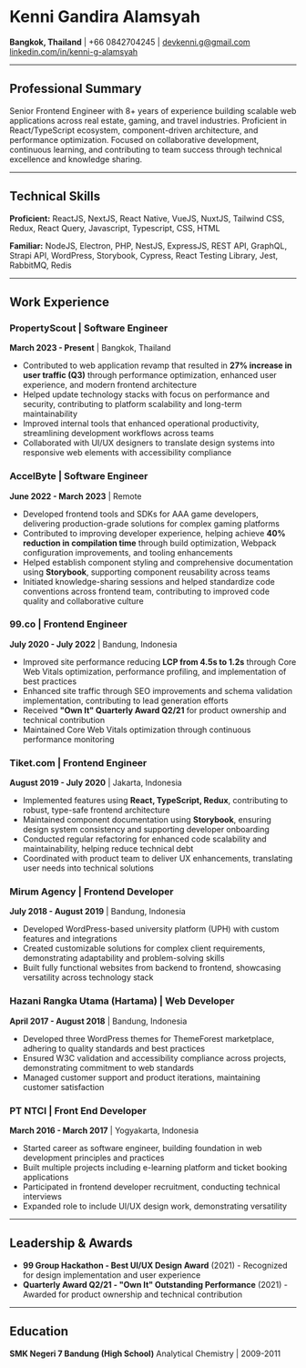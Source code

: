 # Kenni Gandira Alamsyah

**Bangkok, Thailand** | +66 0842704245 | devkenni.g@gmail.com
[linkedin.com/in/kenni-g-alamsyah](https://www.linkedin.com/in/kenni-g-alamsyah)

---

## Professional Summary

Senior Frontend Engineer with 8+ years of experience building scalable web applications across real estate, gaming, and travel industries. Proficient in React/TypeScript ecosystem, component-driven architecture, and performance optimization. Focused on collaborative development, continuous learning, and contributing to team success through technical excellence and knowledge sharing.

---

## Technical Skills

**Proficient:** ReactJS, NextJS, React Native, VueJS, NuxtJS, Tailwind CSS, Redux, React Query, Javascript, Typescript, CSS, HTML

**Familiar:** NodeJS, Electron, PHP, NestJS, ExpressJS, REST API, GraphQL, Strapi API, WordPress, Storybook, Cypress, React Testing Library, Jest, RabbitMQ, Redis

---

## Work Experience

### PropertyScout | Software Engineer
**March 2023 - Present** | Bangkok, Thailand

- Contributed to web application revamp that resulted in **27% increase in user traffic (Q3)** through performance optimization, enhanced user experience, and modern frontend architecture
- Helped update technology stacks with focus on performance and security, contributing to platform scalability and long-term maintainability
- Improved internal tools that enhanced operational productivity, streamlining development workflows across teams
- Collaborated with UI/UX designers to translate design systems into responsive web elements with accessibility compliance

### AccelByte | Software Engineer
**June 2022 - March 2023** | Remote

- Developed frontend tools and SDKs for AAA game developers, delivering production-grade solutions for complex gaming platforms
- Contributed to improving developer experience, helping achieve **40% reduction in compilation time** through build optimization, Webpack configuration improvements, and tooling enhancements
- Helped establish component styling and comprehensive documentation using **Storybook**, supporting component reusability across teams
- Initiated knowledge-sharing sessions and helped standardize code conventions across frontend team, contributing to improved code quality and collaborative culture

### 99.co | Frontend Engineer
**July 2020 - July 2022** | Bandung, Indonesia

- Improved site performance reducing **LCP from 4.5s to 1.2s** through Core Web Vitals optimization, performance profiling, and implementation of best practices
- Enhanced site traffic through SEO improvements and schema validation implementation, contributing to lead generation efforts
- Received **"Own It" Quarterly Award Q2/21** for product ownership and technical contribution
- Maintained Core Web Vitals optimization through continuous performance monitoring

### Tiket.com | Frontend Engineer
**August 2019 - July 2020** | Jakarta, Indonesia

- Implemented features using **React, TypeScript, Redux**, contributing to robust, type-safe frontend architecture
- Maintained component documentation using **Storybook**, ensuring design system consistency and supporting developer onboarding
- Conducted regular refactoring for enhanced code scalability and maintainability, helping reduce technical debt
- Coordinated with product team to deliver UX enhancements, translating user needs into technical solutions

### Mirum Agency | Frontend Developer
**July 2018 - August 2019** | Bandung, Indonesia

- Developed WordPress-based university platform (UPH) with custom features and integrations
- Created customizable solutions for complex client requirements, demonstrating adaptability and problem-solving skills
- Built fully functional websites from backend to frontend, showcasing versatility across technology stack

### Hazani Rangka Utama (Hartama) | Web Developer
**April 2017 - August 2018** | Bandung, Indonesia

- Developed three WordPress themes for ThemeForest marketplace, adhering to quality standards and best practices
- Ensured W3C validation and accessibility compliance across projects, demonstrating commitment to web standards
- Managed customer support and product iterations, maintaining customer satisfaction

### PT NTCI | Front End Developer
**March 2016 - March 2017** | Yogyakarta, Indonesia

- Started career as software engineer, building foundation in web development principles and practices
- Built multiple projects including e-learning platform and ticket booking applications
- Participated in frontend developer recruitment, conducting technical interviews
- Expanded role to include UI/UX design work, demonstrating versatility

---

## Leadership & Awards

- **99 Group Hackathon - Best UI/UX Design Award** (2021) - Recognized for design implementation and user experience
- **Quarterly Award Q2/21 - "Own It" Outstanding Performance** (2021) - Awarded for product ownership and technical contribution

---

## Education

**SMK Negeri 7 Bandung (High School)**
Analytical Chemistry | 2009-2011
